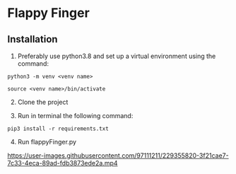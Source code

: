 # Flappy Finger

## Installation
1. Preferably use python3.8 and set up a virtual environment using the command:
```
python3 -m venv <venv name>
```
```
source <venv name>/bin/activate
```

2. Clone the project

3. Run in terminal the following command: 
```
pip3 install -r requirements.txt
```

4. Run flappyFinger.py

https://user-images.githubusercontent.com/97111211/229355820-3f21cae7-7c33-4eca-89ad-fdb3873ede2a.mp4

